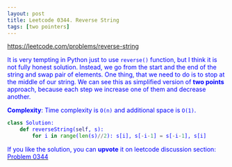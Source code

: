 ```yaml
---
layout: post
title: Leetcode 0344. Reverse String
tags: [two pointers]
---
```


<a href="https://leetcode.com/problems/reverse-string"> <font color = blue>https://leetcode.com/problems/reverse-string

It is very tempting in Python just to use  `reverse()` function, but I think it is not fully honest solution. 
Instead, we go from the start and the end of the string and swap pair of elements. One thing, that we need to do is to stop at the middle of our string. We can see this as simplified version of **two points** approach, because each step we increase one of them and decrease another.

**Complexity**: Time complexity is `O(n)` and additional space is `O(1)`.

```python
class Solution:
    def reverseString(self, s):
        for i in range(len(s)//2): s[i], s[-i-1] = s[-i-1], s[i]
```

If you like the solution, you can **upvote** it on leetcode discussion section:<a href="https://leetcode.com/problems/reverse-string/discuss/669571/python-oneliner-two-pointers-explained"> <font color = blue>Problem 0344
